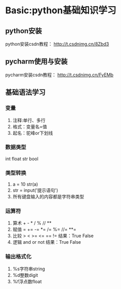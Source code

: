 # Basic:python基础知识学习

## python安装

python安装csdn教程： http://t.csdnimg.cn/8Zbd3

## pycharm使用与安装

pycharm安装csdn教程： http://t.csdnimg.cn/FyEMb

## 基础语法学习

### 变量

1. 注释:单行、多行
2. 格式：变量名=值
3. 起名：驼峰or下划线

### 数据类型

int float str bool

### 类型转换

1. a = 10 str(a)
2. str = input('提示语句')
3. 所有键盘输入的内容都是字符串类型

### 运算符

1. 算术 + - * / % // **
2. 赋值 = += -= *= /= %= //= **=
3. 比较 > < >= <= == != 结果：True False
4. 逻辑 and or not 结果：True False

### 输出格式化
1. %s字符串string
2. %d整数digit
3. %f浮点数float